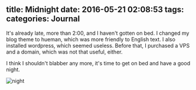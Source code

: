 title: Midnight
date: 2016-05-21 02:08:53
tags:
categories: Journal
---

It's already late, more than 2:00, and I haven't gotten on bed. I changed my blog theme to hueman, which was more friendly to English text. I also installed wordpress, which seemed useless. Before that, I purchased a VPS and a domain, which was not that useful, either.

I think I shouldn't blabber any more, it's time to get on bed and have a good night.

![night](http://www.goodnight-images-quotes.com/wp-content/uploads/2015/12/Night-Love-images-pics-wallpapers.jpg)

